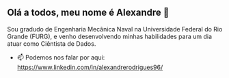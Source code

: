 ## Olá a todos, meu nome é Alexandre 👋


Sou gradudo de Engenharia Mecânica Naval na Universidade Federal do Rio Grande (FURG), e venho desenvolvendo minhas habilidades para um dia atuar como Ciêntista de Dados.

- 📫 Podemos nos falar por aqui: https://www.linkedin.com/in/alexandrerodrigues96/


